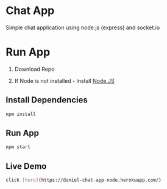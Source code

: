 # Chat App

Simple chat application using node.js (express) and socket.io

# Run App

1. Download Repo

2. If Node is not installed - Install [Node.JS](https://nodejs.org/en/)

## Install Dependencies

```bash
npm install
```

## Run App

```bash
npm start
```

## Live Demo

```bash
click [here](https://daniel-chat-app-node.herokuapp.com/)
```
